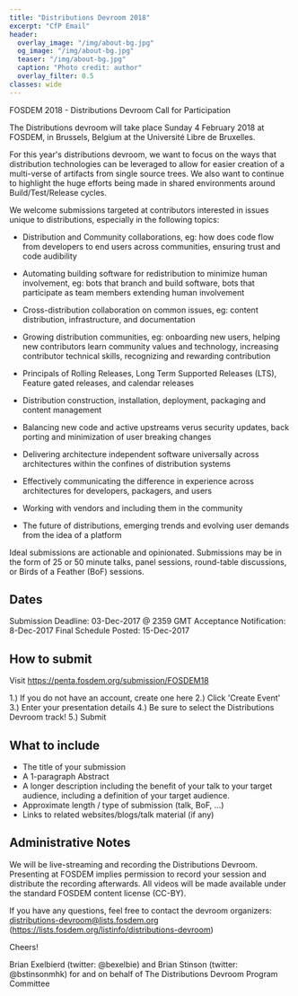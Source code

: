 ```yaml
---
title: "Distributions Devroom 2018"
excerpt: "CfP Email"
header:
  overlay_image: "/img/about-bg.jpg"
  og_image: "/img/about-bg.jpg"
  teaser: "/img/about-bg.jpg"
  caption: "Photo credit: author"
  overlay_filter: 0.5
classes: wide
---
```


FOSDEM 2018 - Distributions Devroom Call for Participation

The Distributions devroom will take place Sunday 4 February 2018 at
FOSDEM, in Brussels, Belgium at the Université Libre de Bruxelles.

For this year's distributions devroom, we want to focus on the ways that
distribution technologies can be leveraged to allow for easier
creation of a multi-verse of artifacts from single source trees. We also
want to continue to highlight the huge efforts being made in shared
environments around Build/Test/Release cycles.

We welcome submissions targeted at contributors interested in issues
unique to distributions, especially in the following topics:

- Distribution and Community collaborations, eg: how does code flow from
  developers to end users across communities, ensuring trust and code
  audibility

- Automating building software for redistribution to minimize human
  involvement, eg: bots that branch and build software, bots that
  participate as team members extending human involvement

- Cross-distribution collaboration on common issues, eg: content
  distribution, infrastructure, and documentation

- Growing distribution communities, eg: onboarding new users, helping
  new contributors learn community values and technology,  increasing
  contributor technical skills, recognizing and rewarding contribution

- Principals of Rolling Releases, Long Term Supported Releases (LTS),
  Feature gated releases, and calendar releases

- Distribution construction, installation, deployment, packaging and
  content management

- Balancing new code and active upstreams verus security updates, back
  porting and minimization of user breaking changes

- Delivering architecture independent software universally across
  architectures within the confines of distribution systems

- Effectively communicating the difference in experience across
  architectures for developers, packagers, and users

- Working with vendors and including them in the community

- The future of distributions, emerging trends and evolving user demands
  from the idea of a platform

Ideal submissions are actionable and opinionated. Submissions may
be in the form of 25 or 50 minute talks, panel sessions, round-table
discussions, or Birds of a Feather (BoF) sessions.

Dates
------
Submission Deadline: 03-Dec-2017 @ 2359 GMT
Acceptance Notification: 8-Dec-2017
Final Schedule Posted: 15-Dec-2017

How to submit
--------------
Visit https://penta.fosdem.org/submission/FOSDEM18

1.) If you do not have an account, create one here
2.) Click 'Create Event'
3.) Enter your presentation details
4.) Be sure to select the Distributions Devroom track!
5.) Submit

What to include
---------------
- The title of your submission
- A 1-paragraph Abstract
- A longer description including the benefit of your talk to your target
  audience, including a definition of your target audience.
- Approximate length / type of submission (talk, BoF, ...)
- Links to related websites/blogs/talk material (if any)

Administrative Notes
----------------
We will be live-streaming and recording the Distributions Devroom.
Presenting at FOSDEM implies permission to record your session and
distribute the recording afterwards. All videos will be made available
under the standard FOSDEM content license (CC-BY).

If you have any questions, feel free to contact the
devroom organizers: distributions-devroom@lists.fosdem.org
(https://lists.fosdem.org/listinfo/distributions-devroom)

Cheers!

Brian Exelbierd (twitter: @bexelbie) and Brian Stinson (twitter:
@bstinsonmhk) for and on behalf of The Distributions Devroom Program
Committee

